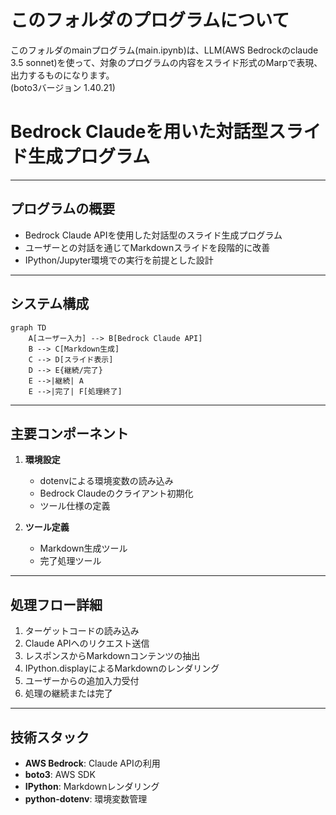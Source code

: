 # このフォルダのプログラムについて

このフォルダのmainプログラム(main.ipynb)は、LLM(AWS Bedrockのclaude 3.5 sonnet)を使って、対象のプログラムの内容をスライド形式のMarpで表現、出力するものになります。<br>
(boto3バージョン 1.40.21)


# Bedrock Claudeを用いた対話型スライド生成プログラム

---

## プログラムの概要

- Bedrock Claude APIを使用した対話型のスライド生成プログラム
- ユーザーとの対話を通じてMarkdownスライドを段階的に改善
- IPython/Jupyter環境での実行を前提とした設計

---

## システム構成

```mermaid
graph TD
    A[ユーザー入力] --> B[Bedrock Claude API]
    B --> C[Markdown生成]
    C --> D[スライド表示]
    D --> E{継続/完了}
    E -->|継続| A
    E -->|完了| F[処理終了]
```

---

## 主要コンポーネント

1. **環境設定**
   - dotenvによる環境変数の読み込み
   - Bedrock Claudeのクライアント初期化
   - ツール仕様の定義

2. **ツール定義**
   - Markdown生成ツール
   - 完了処理ツール

---

## 処理フロー詳細

1. ターゲットコードの読み込み
2. Claude APIへのリクエスト送信
3. レスポンスからMarkdownコンテンツの抽出
4. IPython.displayによるMarkdownのレンダリング
5. ユーザーからの追加入力受付
6. 処理の継続または完了

---

## 技術スタック

- **AWS Bedrock**: Claude APIの利用
- **boto3**: AWS SDK
- **IPython**: Markdownレンダリング
- **python-dotenv**: 環境変数管理
